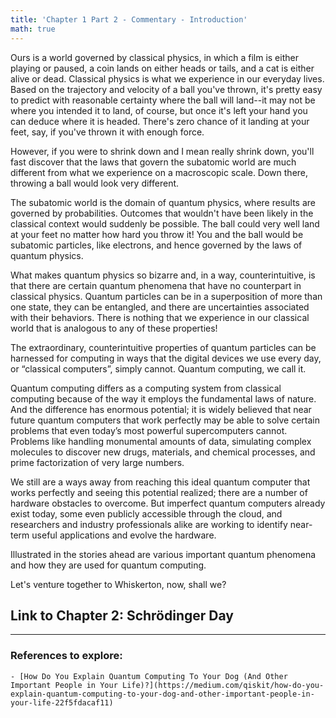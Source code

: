 ```yaml
---
title: 'Chapter 1 Part 2 - Commentary - Introduction'
math: true
---
```


Ours is a world governed by classical physics, in which a film is either playing or paused, a coin lands on either heads or tails, and a cat is either alive or dead. Classical physics is what we experience in our everyday lives. Based on the trajectory and velocity of a ball you've thrown, it's pretty easy to predict with reasonable certainty where the ball will land--it may not be where you intended it to land, of course, but once it's left your hand you can deduce where it is headed. There's zero chance of it landing at your feet, say, if you've thrown it with enough force.

However, if you were to shrink down and I mean really shrink down, you'll fast discover that the laws that govern the subatomic world are much different from what we experience on a macroscopic scale. Down there, throwing a ball would look very different.

The subatomic world is the domain of quantum physics, where results are governed by probabilities. Outcomes that wouldn't have been likely in the classical context would suddenly be possible. The ball could very well land at your feet no matter how hard you throw it! You and the ball would be subatomic particles, like electrons, and hence governed by the laws of quantum physics.

What makes quantum physics so bizarre and, in a way, counterintuitive, is that there are certain quantum phenomena that have no counterpart in classical physics. Quantum particles can be in a superposition of more than one state, they can be entangled, and there are uncertainties associated with their behaviors. There is nothing that we experience in our classical world that is analogous to any of these properties!

The extraordinary, counterintuitive properties of quantum particles can be harnessed for computing in ways that the digital devices we use every day, or “classical computers”, simply cannot. Quantum computing, we call it. 

Quantum computing differs as a computing system from classical computing because of the way it employs the fundamental laws of nature. And the difference has enormous potential; it is widely believed that near future quantum computers that work perfectly may be able to solve certain problems that even today’s most powerful supercomputers cannot. Problems like handling monumental amounts of data, simulating complex molecules to discover new drugs, materials, and chemical processes, and prime factorization of very large numbers.

We still are a ways away from reaching this ideal quantum computer that works perfectly and seeing this potential realized; there are a number of hardware obstacles to overcome. But imperfect quantum computers already exist today, some even publicly accessible through the cloud, and researchers and industry professionals alike are working to identify near-term useful applications and evolve the hardware.

Illustrated in the stories ahead are various important quantum phenomena and how they are used for quantum computing.

Let's venture together to Whiskerton, now, shall we?

## Link to Chapter 2: Schrödinger Day


_________________________


### References to explore:

	- [How Do You Explain Quantum Computing To Your Dog (And Other Important People in Your Life)?](https://medium.com/qiskit/how-do-you-explain-quantum-computing-to-your-dog-and-other-important-people-in-your-life-22f5fdacaf11)
